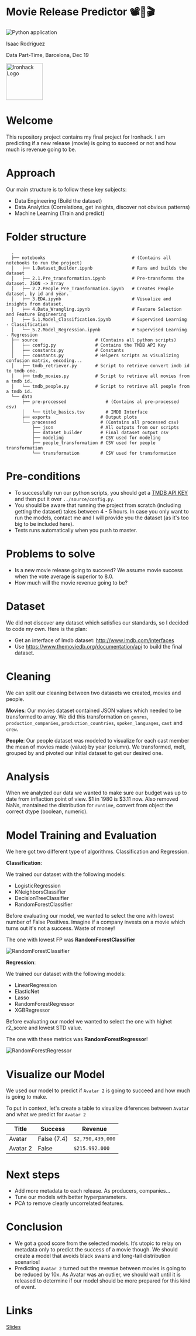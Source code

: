 # Movie Release Predictor 📽🍿🎬

![Python application](https://github.com/sideround/predict-revenue-new-releases/workflows/Python%20application/badge.svg)

Isaac Rodriguez

Data Part-Time, Barcelona, Dec 19

<img src="https://bit.ly/2VnXWr2" alt="Ironhack Logo" width="100"/>

# Welcome

This repository project contains my final project for Ironhack. I am predicting if a new release (movie) is going to succeed or not and how much is revenue going to be.

# Approach

Our main structure is to follow these key subjects:

- Data Engineering (Build the dataset)
- Data Analytics (Correlations, get insights, discover not obvious patterns)
- Machine Learning (Train and predict)

# Folder structure

```
  .
  ├── notebooks                                 # (Contains all notebooks to run the project)
  │   ├── 1.Dataset_Builder.ipynb               # Runs and builds the dataset
  │   ├── 2.1.Pre_transformation.ipynb          # Pre-transforms the dataset. JSON -> Array     
  │   ├── 2.2.People_Pre_Transformation.ipynb   # Creates People dataset, by id and year. 
  │   ├── 3.EDA.ipynb                           # Visualize and insights from dataset.
  │   ├── 4.Data_Wrangling.ipynb                # Feature Selection and Feature Engineering
  │   ├── 5.1.Model_Classification.ipynb        # Supervised Learning - Classification
  │   └── 5.2.Model_Regression.ipynb            # Supervised Learning - Regression
  ├── source                      # (Contains all python scripts)      
  │   ├── config.py               # Contains the TMDB API Key
  │   ├── constants.py            # Constants  
  │   ├── constants.py            # Helpers scripts as visualizing confusion matrix, encoding...  
  │   ├── tmdb_retriever.py       # Script to retrieve convert imdb id to tmdb one.  
  │   ├── tmdb_movies.py          # Script to retrieve all movies from a tmdb id.
  │   └── tmdb_people.py          # Script to retrieve all people from a tmdb id. 
  └── data
      ├── pre-processed               # (Contains al pre-processed csv)
      │   └── title_basics.tsv        # IMDB Interface
      ├── exports                   # Output plots
      └── processed                 # (Contains all processed csv)
          ├── json                  # All outputs from our scripts 
          ├── dataset_builder       # Final dataset output csv
          ├── modeling              # CSV used for modeling
          ├── people_transformation # CSV used for people transformation
          └── transformation        # CSV used for transformation  
```

# Pre-conditions

- To successfully run our python scripts, you should get a [TMDB API KEY](https://www.themoviedb.org/documentation/api) and then put it over `../source/config.py`. 
- You should be aware that running the project from scratch (including getting the dataset) takes between 4 - 5 hours. In case you only want to run the models, contact me and I will provide you the dataset (as it's too big to be included here).
- Tests runs automatically when you push to master.

# Problems to solve

- Is a new movie release going to succeed? We assume movie success when the vote average is superior to 8.0.
- How much will the movie revenue going to be?

# Dataset

We did not discover any dataset which satisfies our standards, so I decided to code my own. Here is the plan:

- Get an interface of Imdb dataset: http://www.imdb.com/interfaces
- Use https://www.themoviedb.org/documentation/api to build the final dataset.

# Cleaning

We can split our cleaning between two datasets we created, movies and people.

**Movies**: Our movies dataset contained JSON values which needed to be transformed to array. We did this transformation on `genres`, `production_companies`, `production_countries`, `spoken_languages`, `cast` and `crew`. 

**People**: Our people dataset was modeled to visualize for each cast member the mean of movies made (value) by year (column). We transformed, melt, grouped by and pivoted our initial dataset to get our desired one.

# Analysis

When we analyzed our data we wanted to make sure our budget was up to date from inflaction point of view. $1 in 1980 is $3.11 now. Also removed NaNs, mantained the distribution for `runtime`, convert from object the correct dtype (boolean, numeric).

# Model Training and Evaluation

We here got two different type of algorithms. Classification and Regression.

**Classification**:

We trained our dataset with the following models: 

- LogisticRegression
- KNeighborsClassifier
- DecisionTreeClassifier
- RandomForestClassifier

Before evaluating our model, we wanted to select the one with lowest number of False Positives. Imagine if a company invests on a movie which turns out it's not a success. Waste of money!

The one with lowest FP was **RandomForestClassifier**

![RandomForestClassifier](data/exports/RandomForestClassifier_classification_heatmap.png)

**Regression**:

We trained our dataset with the following models: 

- LinearRegression
- ElasticNet
- Lasso 
- RandomForestRegressor
- XGBRegressor

Before evaluating our model we wanted to select the one with highet r2_score and lowest STD value. 

The one with these metrics was **RandomForestRegressor**!

![RandomForestRegressor](data/exports/RandomForestRegressor_regression_scatter.png)

# Visualize our Model

We used our model to predict if `Avatar 2` is going to succeed and how much is going to make. 

To put in context, let's create a table to visualize diferences between `Avatar` and what we predict for `Avatar 2`

<table>
    <thead>
      <tr>
        <th>Title</th>
        <th>Success</th>
        <th>Revenue</th>
      </tr>
    </thead>
    <tbody>
        <tr>
            <td>Avatar</td>
            <td>False (7.4)</td>
            <td><code>$2,790,439,000</code></td>
        </tr>
        <tr>
            <td>Avatar 2</td>
            <td>False</td>
            <td><code>$215.992.000</code></td>
        </tr>
    </tbody>
  </table>

# Next steps

- Add more metadata to each release. As producers, companies...
- Tune our models with better hyperparameters.
- PCA to remove clearly uncorrelated features.

# Conclusion

- We got a good score from the selected models. It’s utopic to relay on metadata only to predict the success of a movie though. We should create a model that avoids black swans and long-tail distribution scenarios! 
- Predicting `Avatar 2` turned out the revenue between movies is going to be reduced by 10x. As Avatar was an outlier, we should wait until it is released to determine if our model should be more prepared for this kind of event.

# Links

[Slides](https://drive.google.com/file/d/1x8zbtqVa8g73yLTOwFXDrr5NSRB9bXQ2/view)  

